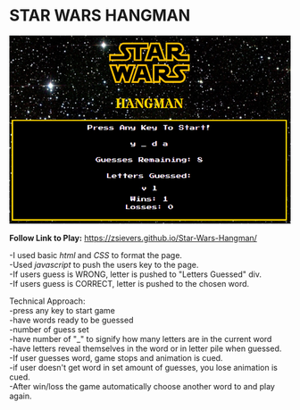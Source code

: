 <h1>STAR WARS HANGMAN</h1>

<img src="assets/images/starwars-readme.PNG">

<strong>Follow Link to Play:</strong> https://zsievers.github.io/Star-Wars-Hangman/

-I used basic <em>html</em> and <em>CSS</em> to format the page.<br>
-Used <em>javascript</em> to push the users key to the page. <br>
-If users guess is WRONG, letter is pushed to "Letters Guessed" div.<br> 
-If users guess is CORRECT, letter is pushed to the chosen word. <br>

Technical Approach: <br>
-press any key to start game <br>
-have words ready to be guessed <Br>
-number of guess set <br>
-have number of "_" to signify how many letters are in the current word <br>
-have letters reveal themselves in the word or in letter pile when guessed. <br> 
-If user guesses word, game stops and animation is cued. <br>
-if user doesn't get word in set amount of guesses, you lose animation is cued. <br>
-After win/loss the game automatically choose another word to and play again. <br>